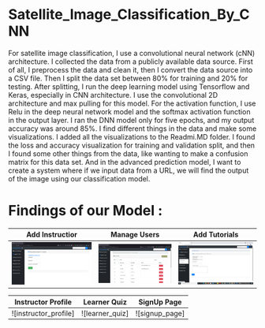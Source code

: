 # Satellite_Image_Classification_By_CNN

For satellite image classification, I use a convolutional neural network (cNN) architecture. I collected the data from a publicly available data source. First of all, I preprocess the data and clean it, then I convert the data source into a CSV file. Then I split the data set between 80% for training and 20% for testing. After splitting, I run the deep learning model using Tensorflow and Keras, especially in CNN architecture. I use the convolutional 2D architecture and max pulling for this model. For the activation function, I use Relu in the deep neural network model and the softmax activation function in the output layer. I ran the DNN model only for five epochs, and my output accuracy was around 85%. I find different things in the data and make some visualizations. I added all the visualizations to the Readmi.MD folder. I found the loss and accuracy visualization for training and validation split, and then I found some other things from the data, like wanting to make a confusion matrix for this data set. And in the advanced prediction model, I want to create a system where if we input data from a URL, we will find the output of the image using our classification model.


Findings of our Model :
======================= 



|Add Instructior   |Manage Users |Add Tutorials  |
|:---------------:  |:-----------:|:-------:|
|![add_Instructior]|![manage_users]|![add_tutorials]  |


|Instructor Profile   |  Learner Quiz |  SignUp Page |
|:-------------------:|:-------------:|:------------:|
|![instructor_profile]|![learner_quiz]|![signup_page]|


[add_Instructior]: https://github.com/parvez86/LearningManagementSystem/blob/main/static/admin_add_instructor.PNG
[manage_users]: https://github.com/parvez86/LearningManagementSystem/blob/main/static/admin_manage_users.PNG
[add_tutorials]: https://github.com/parvez86/LearningManagementSystem/blob/main/static/instructor_add_tutorial.png
